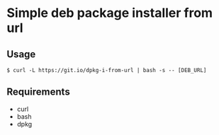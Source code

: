 # Simple deb package installer from url

## Usage

``` console
$ curl -L https://git.io/dpkg-i-from-url | bash -s -- [DEB_URL]
```

## Requirements

- curl
- bash
- dpkg
